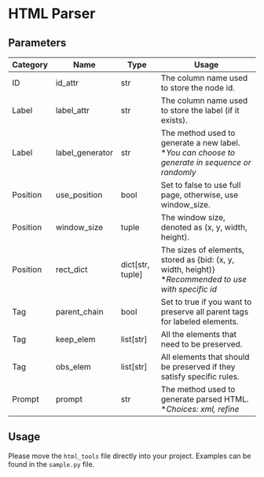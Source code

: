 # HTML Parser

## Parameters

| Category | Name            | Type             | Usage                                                        |
| -------- | --------------- | ---------------- | ------------------------------------------------------------ |
| ID       | id_attr         | str              | The column name used to store the node id.                   |
| Label    | label_attr      | str              | The column name used to store the label (if it exists).      |
| Label    | label_generator | str              | The method used to generate a new label.<br/> **You can choose to generate in sequence or randomly* |
| Position | use_position    | bool             | Set to false to use full page, otherwise, use window_size.   |
| Position | window_size     | tuple            | The window size, denoted as (x, y, width, height).           |
| Position | rect_dict       | dict[str, tuple] | The sizes of elements, stored as {bid: (x, y, width, height)}<br/> **Recommended to use with specific id* |
| Tag      | parent_chain    | bool             | Set to true if you want to preserve all parent tags for labeled elements. |
| Tag      | keep_elem       | list[str]        | All the elements that need to be preserved.                  |
| Tag      | obs_elem        | list[str]        | All elements that should be preserved if they satisfy specific rules. |
| Prompt   | prompt          | str              | The method used to generate parsed HTML.<br/> **Choices: xml, refine* |



## Usage

Please move the `html_tools` file directly into your project. Examples can be found in the `sample.py` file.

